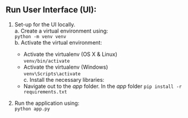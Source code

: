 ## Run User Interface (UI): 
1. Set-up for the UI locally.   
  a. Create a virtual environment using:   
    `python -m venv venv`  
  b. Activate the virtual environment:    
     - Activate the virtualenv (OS X & Linux)  
    `venv/bin/activate` 
    - Activate the virtualenv (Windows)  
    `venv\Scripts\activate`  
  c. Install the necessary libraries:
    - Navigate out to the *app* folder. In the *app* folder 
    `pip install -r requirements.txt`

2. Run the application using:   
   `python app.py`
